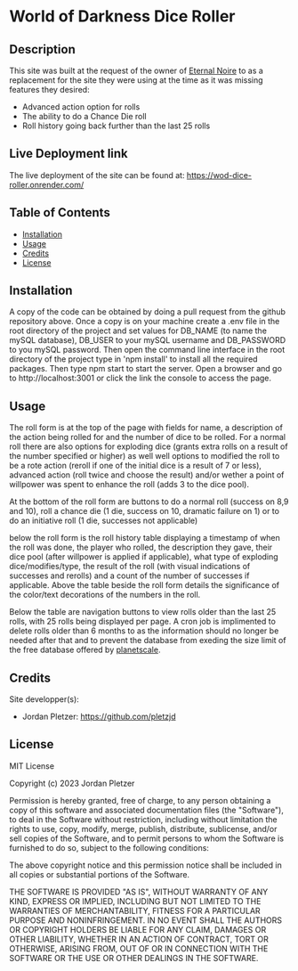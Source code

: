 # World of Darkness Dice Roller

## Description

This site was built at the request of the owner of [Eternal Noire](https://eternalnoire.com/) to as a replacement for the site they were using at the time as it was missing features they desired:

- Advanced action option for rolls
- The ability to do a Chance Die roll
- Roll history going back further than the last 25 rolls

## Live Deployment link

The live deployment of the site can be found at: https://wod-dice-roller.onrender.com/

## Table of Contents

- [Installation](#installation)
- [Usage](#usage)
- [Credits](#credits)
- [License](#license)

## Installation

A copy of the code can be obtained by doing a pull request from the github repository above. Once a copy is on your machine create a .env file in the root directory of the project and set values for DB_NAME (to name the mySQL database), DB_USER to your mySQL username and DB_PASSWORD to you mySQL password. Then open the command line interface in the root directory of the project type in 'npm install' to install all the required packages. Then type npm start to start the server. Open a browser and go to http://localhost:3001 or click the link the console to access the page.

## Usage

The roll form is at the top of the page with fields for name, a description of the action being rolled for and the number of dice to be rolled. For a normal roll there are also options for exploding dice (grants extra rolls on a result of the number specified or higher) as well well options to modified the roll to be a rote action (reroll if one of the initial dice is a result of 7 or less), advanced action (roll twice and choose the result) and/or wether a point of willpower was spent to enhance the roll (adds 3 to the dice pool).

At the bottom of the roll form are buttons to do a normal roll (success on 8,9 and 10), roll a chance die (1 die, success on 10, dramatic failure on 1) or to do an initiative roll (1 die, successes not applicable)

below the roll form is the roll history table displaying a timestamp of when the roll was done, the player who rolled, the description they gave, their dice pool (after willpower is applied if applicable), what type of exploding dice/modifies/type, the result of the roll (with visual indications of successes and rerolls) and a count of the number of successes if applicable. Above the table beside the roll form details the significance of the color/text decorations of the numbers in the roll.

Below the table are navigation buttons to view rolls older than the last 25 rolls, with 25 rolls being displayed per page. A cron job is implimented to delete rolls older than 6 months to as the information should no longer be needed after that and to prevent the database from exeding the size limit of the free database offered by [planetscale](https://planetscale.com/).

## Credits

Site developper(s):
- Jordan Pletzer: https://github.com/pletzjd

## License

MIT License

Copyright (c) 2023 Jordan Pletzer

Permission is hereby granted, free of charge, to any person obtaining a copy
of this software and associated documentation files (the "Software"), to deal
in the Software without restriction, including without limitation the rights
to use, copy, modify, merge, publish, distribute, sublicense, and/or sell
copies of the Software, and to permit persons to whom the Software is
furnished to do so, subject to the following conditions:

The above copyright notice and this permission notice shall be included in all
copies or substantial portions of the Software.

THE SOFTWARE IS PROVIDED "AS IS", WITHOUT WARRANTY OF ANY KIND, EXPRESS OR
IMPLIED, INCLUDING BUT NOT LIMITED TO THE WARRANTIES OF MERCHANTABILITY,
FITNESS FOR A PARTICULAR PURPOSE AND NONINFRINGEMENT. IN NO EVENT SHALL THE
AUTHORS OR COPYRIGHT HOLDERS BE LIABLE FOR ANY CLAIM, DAMAGES OR OTHER
LIABILITY, WHETHER IN AN ACTION OF CONTRACT, TORT OR OTHERWISE, ARISING FROM,
OUT OF OR IN CONNECTION WITH THE SOFTWARE OR THE USE OR OTHER DEALINGS IN THE
SOFTWARE.
